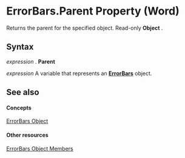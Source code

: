 
# ErrorBars.Parent Property (Word)

Returns the parent for the specified object. Read-only  **Object** .


## Syntax

 _expression_ . **Parent**

 _expression_ A variable that represents an **[ErrorBars](33949dd1-48fd-9fff-0bec-1439b65d8e04.md)** object.


## See also


#### Concepts


[ErrorBars Object](33949dd1-48fd-9fff-0bec-1439b65d8e04.md)
#### Other resources


[ErrorBars Object Members](ca98fe1a-4172-170b-f1db-b323d5c51898.md)
